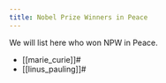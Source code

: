 ```yaml
---
title: Nobel Prize Winners in Peace
---
```


We will list here who won NPW in Peace.
* [[marie_curie]]#
* [[linus_pauling]]#
